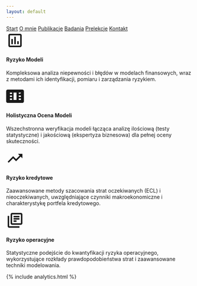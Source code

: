 ```yaml
---
layout: default
---
```

<div id="myMenu">
  <a href="/" class="menu-option">Start</a>
  <a href="/about" class="menu-option">O mnie</a>
  <a href="/publications" class="menu-option">Publikacje</a>
  <a href="/researches" class="menu-option">Badania</a>
  <a href="/conferences" class="menu-option">Prelekcje</a>
  <a href="/contact" class="menu-option">Kontakt</a>
</div>


<!-- Istniejące kwadraty -->
<div class="square"></div>
<div class="square1"></div>
<div class="square2"></div>
<div class="square-big"></div>


<div class="research-areas-grid">
  <div class="research-area-card">
    <div class="research-area-icon">
      <svg viewBox="0 0 24 24" width="48" height="48">
        <path fill="currentColor" d="M19 3H5c-1.1 0-2 .9-2 2v14c0 1.1.9 2 2 2h14c1.1 0 2-.9 2-2V5c0-1.1-.9-2-2-2zm0 16H5V5h14v14zM7 10h2v7H7zm4-3h2v10h-2zm4 6h2v4h-2z"/>
      </svg>
    </div>
    <h4>Ryzyko Modeli</h4>
    <p>Kompleksowa analiza niepewności i błędów w modelach finansowych, wraz z metodami ich identyfikacji, pomiaru i zarządzania ryzykiem.</p>
  </div>
  
  <div class="research-area-card">
    <div class="research-area-icon">
      <svg viewBox="0 0 24 24" width="48" height="48">
        <path fill="currentColor" d="M21 8V7l-3 2-3-2v1l3 2 3-2zm1-5H2C.9 3 0 3.9 0 5v14c0 1.1.9 2 2 2h20c1.1 0 2-.9 2-2V5c0-1.1-.9-2-2-2zM8 17H5v-2h3v2zm0-4H5v-2h3v2zm0-4H5V7h3v2zm6 8h-4V7h4v10zm6 0h-3v-2h3v2zm0-4h-3v-2h3v2zm0-4h-3V7h3v2z"/>
      </svg>
    </div>
    <h4>Holistyczna Ocena Modeli</h4>
    <p>Wszechstronna weryfikacja modeli łącząca analizę ilościową (testy statystyczne) i jakościową (ekspertyza biznesowa) dla pełnej oceny skuteczności.</p>
  </div>
  
  <div class="research-area-card">
    <div class="research-area-icon">
      <svg viewBox="0 0 24 24" width="48" height="48">
        <path fill="currentColor" d="M16 6l2.29 2.29-4.88 4.88-4-4L2 16.59 3.41 18l6-6 4 4 6.3-6.29L22 12V6h-6z"/>
      </svg>
    </div>
    <h4>Ryzyko kredytowe</h4>
    <p>Zaawansowane metody szacowania strat oczekiwanych (ECL) i nieoczekiwanych, uwzględniające czynniki makroekonomiczne i charakterystykę portfela kredytowego.</p>
  </div>
  
  <div class="research-area-card">
    <div class="research-area-icon">
      <svg viewBox="0 0 24 24" width="48" height="48">
        <path fill="currentColor" d="M4 6H2v14c0 1.1.9 2 2 2h14v-2H4V6zm16-4H8c-1.1 0-2 .9-2 2v12c0 1.1.9 2 2 2h12c1.1 0 2-.9 2-2V4c0-1.1-.9-2-2-2zm0 14H8V4h12v12zM10 9h8v2h-8zm0-3h8v2h-8zm0 6h4v2h-4z"/>
      </svg>
    </div>
    <h4>Ryzyko operacyjne</h4>
    <p>Statystyczne podejście do kwantyfikacji ryzyka operacyjnego, wykorzystujące rozkłady prawdopodobieństwa strat i zaawansowane techniki modelowania.</p>
  </div>
</div>

{% include analytics.html %}
